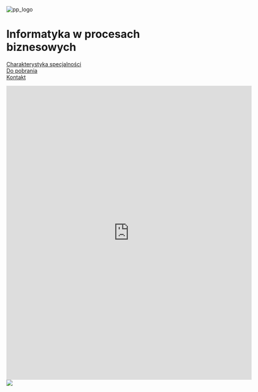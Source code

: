 ![pp_logo](https://put.poznan.pl/modules/put_diplomas_status/images/put_logo.svg)
# Informatyka w procesach biznesowych

[Charakterystyka specjalności](./spec.md)  
[Do pobrania](./downloads.md)  
[Kontakt](./contact.md)  
  
<iframe src="https://docs.google.com/forms/d/e/1FAIpQLSdR8IGc5Cebs2SI1M8gKdAUmfdNmN1xJeVAsc-rgDfkelb1qg/viewform?embedded=true" width="640" height="768" frameborder="0" marginheight="0" marginwidth="0">Ładuję…</iframe>

<!-- Poczatek kodu trackingowego FreshMail -->
<img src='https://mail.mailnews.pl/services/tracking/?id=02sg7qdjhx'/>
<!-- Koniec kodu trackingowego FreshMail-->
